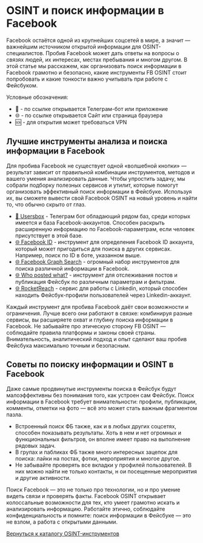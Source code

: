 # OSINT и поиск информации в Facebook
Facebook остаётся одной из крупнейших соцсетей в мире, а значит — важнейшим источником открытой информации для OSINT-специалистов. Пробив Facebook может дать ответы на вопросы о связях людей, их интересах, местах пребывания и многом другом. В этой статье мы расскажем, как организовать поиск информации в Facebook грамотно и безопасно, какие инструменты FB OSINT стоит попробовать и какие тонкости важно учитывать при работе с Фейсбуком.

Условные обозначения:
* 📲 - по ссылке открывается Телеграм-бот или приложение
* 🌐 - по ссылке открывается Сайт или страница браузера
* 🆘 - для открытия может требоваться VPN

## Лучшие инструменты анализа и поиска информации в Facebook
Для пробива Facebook не существует одной «волшебной кнопки» — результат зависит от правильной комбинации инструментов, методов и вашего умения анализировать данные. Чтобы упростить задачу, мы собрали подборку полезных сервисов и утилит, которые помогут организовать эффективный поиск информации в Фейсбуке. Используя их, вы сможете вывести свой Facebook OSINT на новый уровень и найти то, что обычно скрыто от глаз.

* [📲 Usersbox](https://t.me/leak_checker01_bot?start=NDA2ODQwMTU5) - Телеграм бот обладающий рядом баз, среди которых имеется и база Facebook-аккаунтов. Способен раскрыть расширенную информацию по Facebook-параметрам, если человек присутствует в этой базе.
* [🌐 Facebook ID](https://lookup-id.com/) - инструмент для определения Facebook ID аккаунта, который может пригодиться для поиска в других сервисах. Например, поиск по ID в боте, указанном выше.
* [🌐 Facebook Graph Search](https://lookup-id.com/facebooksearch.html) - огромный набор инструментов для поиска различной информации в Facebook.
* [🌐 Who posted what?](https://whopostedwhat.com/) - инструмент для отслеживания постов и публикация Фейсбук по различным параметрам и фильтрам.
* [🌐 RocketReach](https://rocketreach.co/) - сервис для работы с Linkedin, который способен находить Фейсбук-профили пользователей через Linkedin-аккаунт.

Каждый инструмент для пробива Facebook даёт свои возможности и ограничения. Лучше всего они работают в связке: комбинируя разные сервисы, вы расширяете охват и глубину поиска информации в Facebook. Не забывайте про этическую сторону FB OSINT — соблюдайте правила платформы и законы своей страны. Внимательность, аналитический подход и опыт сделают ваш пробив Фейсбука максимально точным и безопасным.

## Советы по поиску информации и OSINT в Facebook
Даже самые продвинутые инструменты поиска в Фейсбук будут малоэффективны без понимания того, как устроен сам Фейсбук. Поиск информации в Facebook требует внимательности: профили, публикации, комменты, отметки на фото — всё это может стать важным фрагментом пазла.

* Встроенный поиск ФБ также, как и в любых других соцсетях, способен показывать результаты. Хоть в нем и нет огромных и функциональных фильтров, он вполне имеет право на выполнение рядовых задач.
* В групах и пабликах ФБ также много интересных зацепок для поиска: лайки на постах, фотки, мероприятия и многое другое.
* Не забывайте проверять все вкладки у профилей пользователей. В них можно найти не только контакты, н ои посещенные мероприятия и другие активности.

Поиск Facebook — это не только про технологии, но и про умение видеть связи и проверять факты. Facebook OSINT открывает колоссальные возможности для тех, кто умеет грамотно искать и анализировать информацию. Работайте этично, соблюдайте конфиденциальность и помните: поиск информации в Фейсбуке — это не взлом, а работа с открытыми данными.

[Вернуться к каталогу OSINT-инструментов](https://github.com/OSINT-searcher/probiv_i_OSINT_instrumenti)
